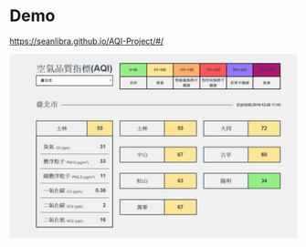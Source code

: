 # Demo
https://seanlibra.github.io/AQI-Project/#/


![image](https://github.com/seanlibra/AQI-Project/blob/master/messageImage_1577351428256.jpg)
